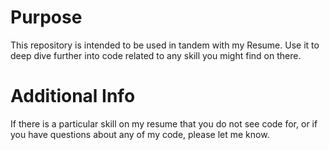 # Purpose

This repository is intended to be used in tandem with my Resume. Use it to deep dive further into code related to any skill you might find on there.

# Additional Info

If there is a particular skill on my resume that you do not see code for, or if you have questions about any of my code, please let me know.